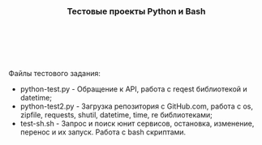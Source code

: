 <header>

<div>
<h3 align="center">Тестовые проекты Python и  Bash</h3>
<div>
</header>
<br>
<br>
<section align="left">
<div>
<p>
Файлы тестового задания:
<ul>
<li>
python-test.py - Обращение к API, работа с reqest библиотекой и datetime;
</li>
<li>
python-test2.py -  Загрузка репозитория с GitHub.com, работа с os, zipfile,  requests, shutil, datetime, time, re библиотеками;
</li>
<li>
test-sh.sh - Запрос и поиск юнит сервисов, остановка, изменение, перенос и их запуск. Работа с bash скриптами.
</li>
</ul>
</p>
</div>
